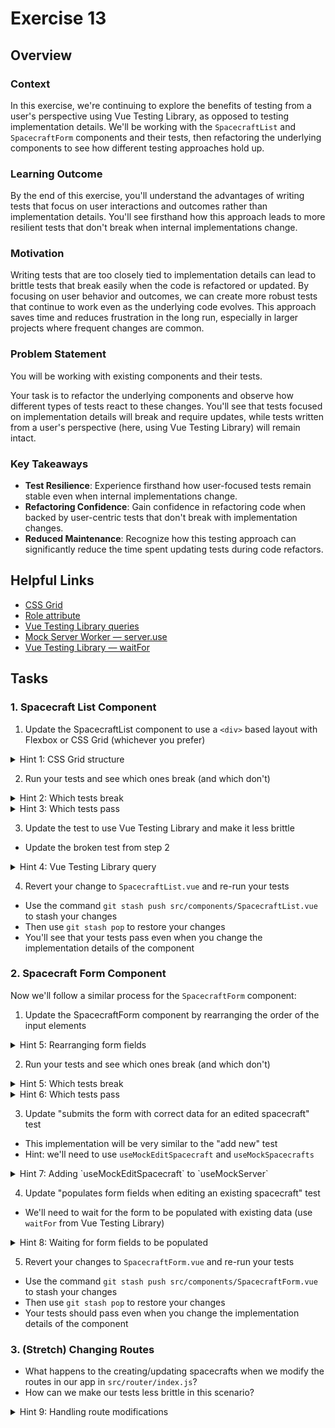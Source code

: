 # Exercise 13

## Overview

### **Context**

In this exercise, we're continuing to explore the benefits of testing from a user's perspective using Vue Testing Library, as opposed to testing implementation details. We'll be working with the `SpacecraftList` and `SpacecraftForm` components and their tests, then refactoring the underlying components to see how different testing approaches hold up.

### **Learning Outcome**

By the end of this exercise, you'll understand the advantages of writing tests that focus on user interactions and outcomes rather than implementation details. You'll see firsthand how this approach leads to more resilient tests that don't break when internal implementations change.

### **Motivation**

Writing tests that are too closely tied to implementation details can lead to brittle tests that break easily when the code is refactored or updated. By focusing on user behavior and outcomes, we can create more robust tests that continue to work even as the underlying code evolves. This approach saves time and reduces frustration in the long run, especially in larger projects where frequent changes are common.

### **Problem Statement**

You will be working with existing components and their tests.

Your task is to refactor the underlying components and observe how different types of tests react to these changes. You'll see that tests focused on implementation details will break and require updates, while tests written from a user's perspective (here, using Vue Testing Library) will remain intact.

### **Key Takeaways**

- **Test Resilience**: Experience firsthand how user-focused tests remain stable even when internal implementations change.
- **Refactoring Confidence**: Gain confidence in refactoring code when backed by user-centric tests that don't break with implementation changes.
- **Reduced Maintenance**: Recognize how this testing approach can significantly reduce the time spent updating tests during code refactors.

## Helpful Links

- [CSS Grid](https://www.joshwcomeau.com/css/interactive-guide-to-grid/)
- [Role attribute](https://developer.mozilla.org/en-US/docs/Web/Accessibility/ARIA/Roles)
- [Vue Testing Library queries](https://testing-library.com/docs/queries/about/)
- [Mock Server Worker — server.use](https://mswjs.io/docs/api/setup-server/use/)
- [Vue Testing Library — waitFor](https://testing-library.com/docs/dom-testing-library/api-async/#waitfor)

## Tasks

### 1. Spacecraft List Component

1. Update the SpacecraftList component to use a `<div>` based layout with Flexbox or CSS Grid (whichever you prefer)

<details>
  <summary>Hint 1: CSS Grid structure</summary>

```html
<div role="table">
  <div class="grid grid-cols-4" role="row">
    <div
      v-for="header in [
        'Name',
        'Type',
        'Captain',
        'Actions',
      ]"
      :key="header"
      role="columnheader"
    >
      {{ header }}
    </div>
  </div>
  <div role="rowgroup">
    <div
      v-for="spacecraft in spacecrafts"
      :key="spacecraft.id"
      class="grid grid-cols-4"
      role="row"
    >
      <div
        v-for="prop in ['name', 'type', 'captain']"
        :key="prop"
        role="cell"
      >
        {{ spacecraft[prop] }}
      </div>
      <div role="cell">
        <!-- Edit link -->
      </div>
    </div>
  </div>
</div>
```

Make sure to include the `role` attributes to make the "table" accessible. (Yes, it's not best practice to use the `role` attribute like this, but we'll do it for the exercise).

</details>

2. Run your tests and see which ones break (and which don't)

<details>
  <summary>Hint 2: Which tests break</summary>

The `renders table headers correctly` test should break because it's looking for a `<thead>` element, which no longer exists.

</details>

<details>
  <summary>Hint 3: Which tests pass</summary>

Notice that `renders a list of spacecrafts` test still passes

</details>

3. Update the test to use Vue Testing Library and make it less brittle

- Update the broken test from step 2

<details>
  <summary>Hint 4: Vue Testing Library query</summary>

```javascript
const headers = screen.getAllByRole('columnheader');
expect(headers).toHaveLength(4);
```

This will check that there are 5 headers and that the first one has the text "Name".

</details>

4. Revert your change to `SpacecraftList.vue` and re-run your tests

- Use the command `git stash push src/components/SpacecraftList.vue` to stash your changes
- Then use `git stash pop` to restore your changes
- You'll see that your tests pass even when you change the implementation details of the component

### 2. Spacecraft Form Component

Now we'll follow a similar process for the `SpacecraftForm` component:

1. Update the SpacecraftForm component by rearranging the order of the input elements

<details>
  <summary>Hint 5: Rearranging form fields</summary>

Before:

1. Name
2. Type
3. Captain

After:

1. Captain
2. Name
3. Type

</details>

2. Run your tests and see which ones break (and which don't)

<details>
  <summary>Hint 5: Which tests break</summary>

The tests that fail are:

- "populates form fields when editing an existing spacecraft"
- "submits the form with correct data for an edited spacecraft"

</details>

<details>
  <summary>Hint 6: Which tests pass</summary>

The "submits the form with correct data for a new spacecraft" test still passes.

</details>

3. Update "submits the form with correct data for an edited spacecraft" test

- This implementation will be very similar to the "add new" test
- Hint: we'll need to use `useMockEditSpacecraft` and `useMockSpacecrafts`

<details>
  <summary>Hint 7: Adding `useMockEditSpacecraft` to `useMockServer`</summary>

```javascript
useMockEditSpacecraft: () => {
  server.use(
    http.put(
      '/api/spacecrafts/:id',
      async ({ request, params }) => {
        const updatedSpacecraft =
          (await request.json()) as Spacecraft;
        return HttpResponse.json(
          {
            ...updatedSpacecraft,
            id: params.id,
          },
          { status: 200 }
        );
      }
    )
  );
},
```

</details>

4. Update "populates form fields when editing an existing spacecraft" test

- We'll need to wait for the form to be populated with existing data (use `waitFor` from Vue Testing Library)

<details>
  <summary>Hint 8: Waiting for form fields to be populated</summary>

```javascript
await waitFor(async () => {
  const nameInput = await findByLabelText('Name');
  const typeInput = await findByLabelText('Type');
  const captainInput = await findByLabelText('Captain');

  expect(nameInput.value).toBe('Enterprise');
  expect(typeInput.value).toBe('Explorer');
  expect(captainInput.value).toBe('James Kirk');
});
```

</details>

5. Revert your changes to `SpacecraftForm.vue` and re-run your tests

- Use the command `git stash push src/components/SpacecraftForm.vue` to stash your changes
- Then use `git stash pop` to restore your changes
- Your tests should pass even when you change the implementation details of the component

### 3. (Stretch) Changing Routes

- What happens to the creating/updating spacecrafts when we modify the routes in our app in `src/router/index.js`?
- How can we make our tests less brittle in this scenario?

<details>
  <summary>Hint 9: Handling route modifications</summary>

```javascript
// src/router/index.js
export const routes = [
  // ...
];
```

```javascript
// src/components/SpacecraftForm.spec.js
import { routes } from '@/router';

// ...

router = createRouter({
  history: createWebHistory(),
  routes,
});
```

We've discovered a hidden area where we were actually faking part of our app — the routes! By importing the `routes` array from `src/router/index.js`, we are now testing our app more fully.

</details>
